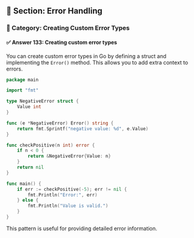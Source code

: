 ## 📘 Section: Error Handling  
### 🔹 Category: Creating Custom Error Types  
#### ✅ Answer 133: Creating custom error types

You can create custom error types in Go by defining a struct and implementing the `Error()` method. This allows you to add extra context to errors.

```go
package main

import "fmt"

type NegativeError struct {
    Value int
}

func (e *NegativeError) Error() string {
    return fmt.Sprintf("negative value: %d", e.Value)
}

func checkPositive(n int) error {
    if n < 0 {
        return &NegativeError{Value: n}
    }
    return nil
}

func main() {
    if err := checkPositive(-5); err != nil {
        fmt.Println("Error:", err)
    } else {
        fmt.Println("Value is valid.")
    }
}
```

This pattern is useful for providing detailed error information.
